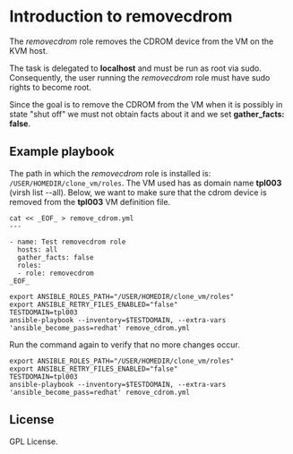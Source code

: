 # Introduction to removecdrom

The *removecdrom* role removes the CDROM device from the VM
on the KVM host.

The task is delegated to **localhost** and must be run as
root via sudo. Consequently, the user running the
*removecdrom* role must have sudo rights to become root.

Since the goal is to remove the CDROM from the VM when it is
possibly in state "shut off" we must not obtain facts about
it and we set **gather_facts: false**.

## Example playbook

The path in which the *removecdrom* role is installed is:
`/USER/HOMEDIR/clone_vm/roles`. The VM used has as domain name
**tpl003** (virsh list --all). Below, we want to make sure
that the cdrom device is removed from the **tpl003** VM
definition file.

```
cat << _EOF_ > remove_cdrom.yml
---

- name: Test removecdrom role
  hosts: all
  gather_facts: false
  roles:
  - role: removecdrom
_EOF_

export ANSIBLE_ROLES_PATH="/USER/HOMEDIR/clone_vm/roles"
export ANSIBLE_RETRY_FILES_ENABLED="false"
TESTDOMAIN=tpl003
ansible-playbook --inventory=$TESTDOMAIN, --extra-vars 'ansible_become_pass=redhat' remove_cdrom.yml
```

Run the command again to verify that no more changes occur.

```
export ANSIBLE_ROLES_PATH="/USER/HOMEDIR/clone_vm/roles"
export ANSIBLE_RETRY_FILES_ENABLED="false"
TESTDOMAIN=tpl003
ansible-playbook --inventory=$TESTDOMAIN, --extra-vars 'ansible_become_pass=redhat' remove_cdrom.yml
```

## License
GPL License.
